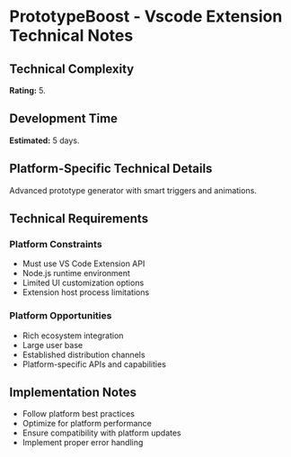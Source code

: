 # PrototypeBoost - Vscode Extension Technical Notes

## Technical Complexity
**Rating:** 5.

## Development Time
**Estimated:** 5 days.

## Platform-Specific Technical Details
Advanced prototype generator with smart triggers and animations.

## Technical Requirements

### Platform Constraints
- Must use VS Code Extension API
- Node.js runtime environment
- Limited UI customization options
- Extension host process limitations

### Platform Opportunities
- Rich ecosystem integration
- Large user base
- Established distribution channels
- Platform-specific APIs and capabilities

## Implementation Notes
- Follow platform best practices
- Optimize for platform performance
- Ensure compatibility with platform updates
- Implement proper error handling
